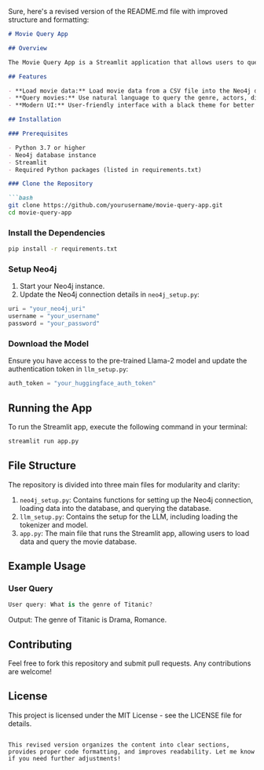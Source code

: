 Sure, here's a revised version of the README.md file with improved structure and formatting:

```markdown
# Movie Query App

## Overview

The Movie Query App is a Streamlit application that allows users to query movie data stored in a Neo4j database using natural language processing techniques. The app is powered by a pre-trained LLM (Llama-2) to convert natural language queries into Cypher queries, providing a seamless and intuitive way to interact with the movie database.

## Features

- **Load movie data:** Load movie data from a CSV file into the Neo4j database.
- **Query movies:** Use natural language to query the genre, actors, director, rating, or overview of a specific movie.
- **Modern UI:** User-friendly interface with a black theme for better aesthetics.

## Installation

### Prerequisites

- Python 3.7 or higher
- Neo4j database instance
- Streamlit
- Required Python packages (listed in requirements.txt)

### Clone the Repository

```bash
git clone https://github.com/yourusername/movie-query-app.git
cd movie-query-app
```

### Install the Dependencies

```bash
pip install -r requirements.txt
```

### Setup Neo4j

1. Start your Neo4j instance.
2. Update the Neo4j connection details in `neo4j_setup.py`:

```python
uri = "your_neo4j_uri"
username = "your_username"
password = "your_password"
```

### Download the Model

Ensure you have access to the pre-trained Llama-2 model and update the authentication token in `llm_setup.py`:

```python
auth_token = "your_huggingface_auth_token"
```

## Running the App

To run the Streamlit app, execute the following command in your terminal:

```bash
streamlit run app.py
```

## File Structure

The repository is divided into three main files for modularity and clarity:

1. `neo4j_setup.py`: Contains functions for setting up the Neo4j connection, loading data into the database, and querying the database.
2. `llm_setup.py`: Contains the setup for the LLM, including loading the tokenizer and model.
3. `app.py`: The main file that runs the Streamlit app, allowing users to load data and query the movie database.

## Example Usage

### User Query

```csharp
User query: What is the genre of Titanic?
```

Output: The genre of Titanic is Drama, Romance.

## Contributing

Feel free to fork this repository and submit pull requests. Any contributions are welcome!

## License

This project is licensed under the MIT License - see the LICENSE file for details.
```

This revised version organizes the content into clear sections, provides proper code formatting, and improves readability. Let me know if you need further adjustments!
